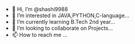- 👋 Hi, I’m @shashi9988
- 👀 I’m interested in JAVA,PYTHON,C-language...
- 🌱 I’m currently learning B.Tech 2nd year...
- 💞️ I’m looking to collaborate on Projects...
- 📫 How to reach me ...

<!---
shashi9988/shashi9988 is a ✨ special ✨ repository because its `README.md` (this file) appears on your GitHub profile.
You can click the Preview link to take a look at your changes.
--->

